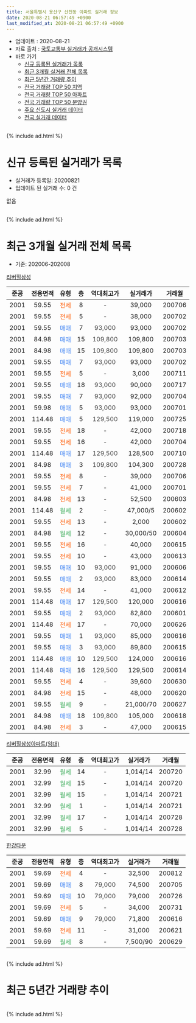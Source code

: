 ```yaml
---
title: 서울특별시 용산구 산천동 아파트 실거래 정보
date: 2020-08-21 06:57:49 +0900
last_modified_at: 2020-08-21 06:57:49 +0900
---
```


* 업데이트 : 2020-08-21
* 자료 출처 : [국토교통부 실거래가 공개시스템](http://rt.molit.go.kr)
* 바로 가기
    * [신규 등록된 실거래가 목록](#신규-등록된-실거래가-목록)
    * [최근 3개월 실거래 전체 목록](#최근-3개월-실거래-전체-목록)
    * [최근 5년간 거래량 추이](#최근-5년간-거래량-추이)
    * [전국 거래량 TOP 50 지역](https://inasie.github.io/apt-trade-info/최근-3개월-전국에서-가장-거래가-많이-발생한-지역)
    * [전국 거래량 TOP 50 아파트](https://inasie.github.io/apt-trade-info/최근-3개월-전국에서-가장-거래가-많이-발생한-아파트)
    * [전국 거래량 TOP 50 분양권](https://inasie.github.io/apt-trade-info/최근-3개월-전국에서-가장-거래가-많이-발생한-분양권)
    * [주요 신도시 실거래 데이터](https://inasie.github.io/apt-trade-info/주요-신도시)
    * [전국 실거래 데이터](https://inasie.github.io/apt-trade-info/전국)
<br>
{% include ad.html %}
<br>

# 신규 등록된 실거래가 목록
* 실거래가 등록일: 20200821
* 업데이트 된 실거래 수: 0 건

없음

<br>
{% include ad.html %}
<br>

# 최근 3개월 실거래 전체 목록
* 기준: 202006-202008


[리버힐삼성](https://search.naver.com/search.naver?query=%EC%84%9C%EC%9A%B8%ED%8A%B9%EB%B3%84%EC%8B%9C+%EC%9A%A9%EC%82%B0%EA%B5%AC+%EC%82%B0%EC%B2%9C%EB%8F%99+%EB%A6%AC%EB%B2%84%ED%9E%90%EC%82%BC%EC%84%B1)

|준공|전용면적|유형|층|역대최고가|실거래가|거래월|
|:---:|:---:|:---:|:---:|:---:|:---:|:---:|
|2001|59.55|<span style="color:#ff5a00">전세</span>|8|<span style="color:#444444">-</span>|39,000|200706|
|2001|59.55|<span style="color:#ff5a00">전세</span>|5|<span style="color:#444444">-</span>|38,000|200702|
|2001|59.55|<span style="color:#4285f3">매매</span>|7|<span style="color:#444444">93,000</span>|93,000|200702|
|2001|84.98|<span style="color:#4285f3">매매</span>|15|<span style="color:#444444">109,800</span>|109,800|200703|
|2001|84.98|<span style="color:#4285f3">매매</span>|15|<span style="color:#444444">109,800</span>|109,800|200703|
|2001|59.55|<span style="color:#4285f3">매매</span>|7|<span style="color:#444444">93,000</span>|93,000|200702|
|2001|59.55|<span style="color:#ff5a00">전세</span>|5|<span style="color:#444444">-</span>|3,000|200711|
|2001|59.55|<span style="color:#4285f3">매매</span>|18|<span style="color:#444444">93,000</span>|90,000|200717|
|2001|59.55|<span style="color:#4285f3">매매</span>|7|<span style="color:#444444">93,000</span>|92,000|200704|
|2001|59.98|<span style="color:#4285f3">매매</span>|5|<span style="color:#444444">93,000</span>|93,000|200701|
|2001|114.48|<span style="color:#4285f3">매매</span>|5|<span style="color:#444444">129,500</span>|119,000|200725|
|2001|59.55|<span style="color:#ff5a00">전세</span>|18|<span style="color:#444444">-</span>|42,000|200718|
|2001|59.55|<span style="color:#ff5a00">전세</span>|16|<span style="color:#444444">-</span>|42,000|200704|
|2001|114.48|<span style="color:#4285f3">매매</span>|17|<span style="color:#444444">129,500</span>|128,500|200710|
|2001|84.98|<span style="color:#4285f3">매매</span>|3|<span style="color:#444444">109,800</span>|104,300|200728|
|2001|59.55|<span style="color:#ff5a00">전세</span>|8|<span style="color:#444444">-</span>|39,000|200706|
|2001|59.55|<span style="color:#ff5a00">전세</span>|7|<span style="color:#444444">-</span>|41,000|200701|
|2001|84.98|<span style="color:#ff5a00">전세</span>|13|<span style="color:#444444">-</span>|52,500|200603|
|2001|114.48|<span style="color:#34a853">월세</span>|2|<span style="color:#444444">-</span>|47,000/5|200602|
|2001|59.55|<span style="color:#ff5a00">전세</span>|13|<span style="color:#444444">-</span>|2,000|200602|
|2001|84.98|<span style="color:#34a853">월세</span>|12|<span style="color:#444444">-</span>|30,000/50|200604|
|2001|59.55|<span style="color:#ff5a00">전세</span>|16|<span style="color:#444444">-</span>|40,000|200615|
|2001|59.55|<span style="color:#ff5a00">전세</span>|10|<span style="color:#444444">-</span>|43,000|200613|
|2001|59.55|<span style="color:#4285f3">매매</span>|10|<span style="color:#444444">93,000</span>|91,000|200606|
|2001|59.55|<span style="color:#4285f3">매매</span>|2|<span style="color:#444444">93,000</span>|83,000|200614|
|2001|59.55|<span style="color:#ff5a00">전세</span>|14|<span style="color:#444444">-</span>|41,000|200612|
|2001|114.48|<span style="color:#4285f3">매매</span>|17|<span style="color:#444444">129,500</span>|120,000|200616|
|2001|59.55|<span style="color:#4285f3">매매</span>|2|<span style="color:#444444">93,000</span>|82,800|200601|
|2001|114.48|<span style="color:#ff5a00">전세</span>|17|<span style="color:#444444">-</span>|70,000|200626|
|2001|59.55|<span style="color:#4285f3">매매</span>|1|<span style="color:#444444">93,000</span>|85,000|200616|
|2001|59.55|<span style="color:#4285f3">매매</span>|3|<span style="color:#444444">93,000</span>|89,800|200615|
|2001|114.48|<span style="color:#4285f3">매매</span>|10|<span style="color:#444444">129,500</span>|124,000|200616|
|2001|114.48|<span style="color:#4285f3">매매</span>|16|<span style="color:#444444">129,500</span>|129,500|200614|
|2001|59.55|<span style="color:#ff5a00">전세</span>|4|<span style="color:#444444">-</span>|39,600|200630|
|2001|84.98|<span style="color:#ff5a00">전세</span>|15|<span style="color:#444444">-</span>|48,000|200620|
|2001|59.55|<span style="color:#34a853">월세</span>|9|<span style="color:#444444">-</span>|21,000/70|200627|
|2001|84.98|<span style="color:#4285f3">매매</span>|18|<span style="color:#444444">109,800</span>|105,000|200618|
|2001|84.98|<span style="color:#ff5a00">전세</span>|3|<span style="color:#444444">-</span>|47,000|200615|

[리버힐삼성아파트(임대)](https://search.naver.com/search.naver?query=%EC%84%9C%EC%9A%B8%ED%8A%B9%EB%B3%84%EC%8B%9C+%EC%9A%A9%EC%82%B0%EA%B5%AC+%EC%82%B0%EC%B2%9C%EB%8F%99+%EB%A6%AC%EB%B2%84%ED%9E%90%EC%82%BC%EC%84%B1%EC%95%84%ED%8C%8C%ED%8A%B8%28%EC%9E%84%EB%8C%80%29)

|준공|전용면적|유형|층|역대최고가|실거래가|거래월|
|:---:|:---:|:---:|:---:|:---:|:---:|:---:|
|2001|32.99|<span style="color:#34a853">월세</span>|14|<span style="color:#444444">-</span>|1,014/14|200720|
|2001|32.99|<span style="color:#34a853">월세</span>|15|<span style="color:#444444">-</span>|1,014/14|200720|
|2001|32.99|<span style="color:#34a853">월세</span>|15|<span style="color:#444444">-</span>|1,014/14|200721|
|2001|32.99|<span style="color:#34a853">월세</span>|1|<span style="color:#444444">-</span>|1,014/14|200721|
|2001|32.99|<span style="color:#34a853">월세</span>|17|<span style="color:#444444">-</span>|1,014/14|200728|
|2001|32.99|<span style="color:#34a853">월세</span>|5|<span style="color:#444444">-</span>|1,014/14|200728|


<script async src="//pagead2.googlesyndication.com/pagead/js/adsbygoogle.js"></script>
<!-- 기본 -->
<ins class="adsbygoogle"
     style="display:block"
     data-ad-client="ca-pub-2446590836940007"
     data-ad-slot="1659523306"
     data-ad-format="auto"
     data-full-width-responsive="true"></ins>
<script>
(adsbygoogle = window.adsbygoogle || []).push({});
</script>


[한강타운](https://search.naver.com/search.naver?query=%EC%84%9C%EC%9A%B8%ED%8A%B9%EB%B3%84%EC%8B%9C+%EC%9A%A9%EC%82%B0%EA%B5%AC+%EC%82%B0%EC%B2%9C%EB%8F%99+%ED%95%9C%EA%B0%95%ED%83%80%EC%9A%B4)

|준공|전용면적|유형|층|역대최고가|실거래가|거래월|
|:---:|:---:|:---:|:---:|:---:|:---:|:---:|
|2001|59.69|<span style="color:#ff5a00">전세</span>|4|<span style="color:#444444">-</span>|32,500|200812|
|2001|59.69|<span style="color:#4285f3">매매</span>|8|<span style="color:#444444">79,000</span>|74,500|200705|
|2001|59.69|<span style="color:#4285f3">매매</span>|10|<span style="color:#444444">79,000</span>|79,000|200726|
|2001|59.69|<span style="color:#ff5a00">전세</span>|5|<span style="color:#444444">-</span>|34,000|200731|
|2001|59.69|<span style="color:#4285f3">매매</span>|9|<span style="color:#444444">79,000</span>|71,800|200616|
|2001|59.69|<span style="color:#ff5a00">전세</span>|11|<span style="color:#444444">-</span>|31,000|200621|
|2001|59.69|<span style="color:#34a853">월세</span>|8|<span style="color:#444444">-</span>|7,500/90|200629|


<br>
{% include ad.html %}
<br>

# 최근 5년간 거래량 추이


<div style="width:100%;">
    <canvas id="deal_progress" height="200"></canvas>
</div>

<script>
new Chart(document.getElementById("deal_progress"), {
    type: 'line',
    data: {
        labels: ['201508','201509','201510','201511','201512','201601','201602','201603','201604','201605','201606','201607','201608','201609','201610','201611','201612','201701','201702','201703','201704','201705','201706','201707','201708','201709','201710','201711','201712','201801','201802','201803','201804','201805','201806','201807','201808','201809','201810','201811','201812','201901','201902','201903','201904','201905','201906','201907','201908','201909','201910','201911','201912','202001','202002','202003','202004','202005','202006','202007','202008'],
        datasets: [{
            label: '매매',
            pointRadius: 1,
            data: [11, 3, 14, 16, 8, 7, 3, 12, 8, 18, 14, 11, 11, 17, 22, 4, 3, 2, 7, 11, 10, 21, 15, 17, 5, 7, 2, 6, 22, 16, 13, 9, 3, 4, 11, 9, 12, 2, 2, 0, 3, 0, 1, 2, 4, 4, 4, 11, 9, 10, 4, 10, 17, 10, 2, 3, 3, 3, 10, 12, 0],
            borderColor: "rgba(255, 201, 14, 1)",
            backgroundColor: "rgba(255, 201, 14, 0.5)",
            fill: false,
            lineTension: 0
        },{
            label: '전월세',
            pointRadius: 1,
            data: [11, 4, 14, 6, 11, 16, 19, 14, 9, 16, 9, 19, 10, 11, 19, 9, 19, 13, 15, 15, 6, 14, 17, 16, 12, 15, 11, 9, 10, 22, 16, 23, 14, 13, 15, 12, 12, 12, 16, 13, 13, 13, 16, 14, 8, 9, 16, 16, 19, 9, 17, 22, 17, 18, 28, 17, 14, 13, 14, 14, 1],
            borderColor: "rgba(0, 141, 185, 1)",
            backgroundColor: "rgba(0, 141, 185, 0.5)",
            fill: false,
            lineTension: 0
        }
        ]
    },
    options: {
        responsive: true,
        title: {
            display: false
        },
        tooltips: {
            mode: 'index',
            intersect: false
        },
        hover: {
            mode: 'nearest',
            intersect: true
        },
        scales: {
            xAxes: [{
                display: true,
                scaleLabel: {
                    display: true,
                    labelString: '년/월'
                }
            }],
            yAxes: [{
                display: true,
                ticks: {
                    suggestedMin: 0,
                },
                scaleLabel: {
                    display: true,
                    labelString: '실거래 수'
                }
            }]
        }
    }
});

</script>


<br>
{% include ad.html %}
<br>

